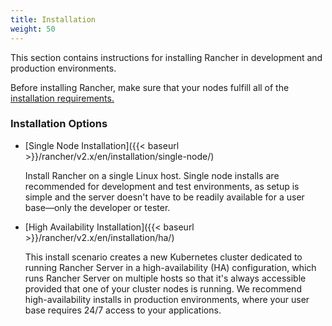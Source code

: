```yaml
---
title: Installation
weight: 50
---
```

This section contains instructions for installing Rancher in development and production environments.

Before installing Rancher, make sure that your nodes fulfill all of the [installation requirements.]({{<baseurl>}}/rancher/v2.x/en/installation/requirements/)

### Installation Options

- [Single Node Installation]({{< baseurl >}}/rancher/v2.x/en/installation/single-node/)

	Install Rancher on a single Linux host. Single node installs are recommended for development and test environments, as setup is simple and the server doesn't have to be readily available for a user base—only the developer or tester.

-  [High Availability Installation]({{< baseurl >}}/rancher/v2.x/en/installation/ha/)

 	This install scenario creates a new Kubernetes cluster dedicated to running Rancher Server in a high-availability (HA) configuration, which runs Rancher Server on multiple hosts so that it's always accessible provided that one of your cluster nodes is running. We recommend high-availability installs in production environments, where your user base requires 24/7 access to your applications.
